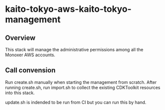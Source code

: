# kaito-tokyo-aws-kaito-tokyo-management

## Overview

This stack will manage the administrative permissions among all the Monoxer AWS accounts.

## Call convension

Run create.sh manually when starting the management from scratch.
After running create.sh, run import.sh to collect the existing CDKToolkit resources into this stack.

update.sh is indended to be run from CI but you can run this by hand.
